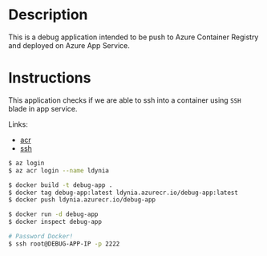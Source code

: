 # Description

This is a debug application intended to be push to Azure Container Registry and deployed on Azure App Service.

# Instructions

This application checks if we are able to ssh into a container using `SSH` blade in app service.

Links:
- [acr](https://docs.microsoft.com/en-us/azure/container-registry/container-registry-get-started-docker-cli)
- [ssh](https://docs.microsoft.com/en-us/azure/app-service/configure-custom-container?pivots=container-linux)

```bash
$ az login
$ az acr login --name ldynia

$ docker build -t debug-app .
$ docker tag debug-app:latest ldynia.azurecr.io/debug-app:latest
$ docker push ldynia.azurecr.io/debug-app

$ docker run -d debug-app
$ docker inspect debug-app

# Password Docker!
$ ssh root@DEBUG-APP-IP -p 2222
```